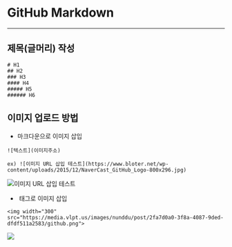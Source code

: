 # GitHub Markdown
---

## 제목(글머리) 작성

```
# H1
## H2
### H3
#### H4
##### H5
###### H6
```


## 이미지 업로드 방법

- 마크다운으로 이미지 삽입
```
![텍스트](이미지주소)

ex) ![이미지 URL 삽입 테스트](https://www.bloter.net/wp-content/uploads/2015/12/NaverCast_GitHub_Logo-800x296.jpg)
```
![이미지 URL 삽입 테스트](https://www.bloter.net/wp-content/uploads/2015/12/NaverCast_GitHub_Logo-800x296.jpg)

- <img> 태그로 이미지 삽입
```
<img width="300" src="https://media.vlpt.us/images/nunddu/post/2fa7d0a0-3f8a-4087-9ded-dfdf511a2583/github.png">
```
<img src="https://media.vlpt.us/images/nunddu/post/2fa7d0a0-3f8a-4087-9ded-dfdf511a2583/github.png">
